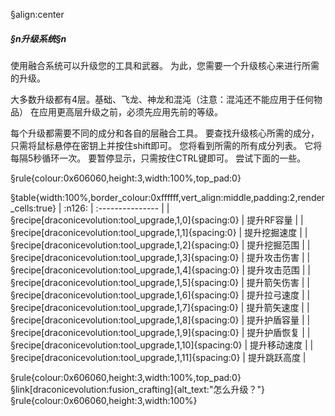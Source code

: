 §align:center
##### §n升级系统§n

使用融合系统可以升级您的工具和武器。
为此，您需要一个升级核心来进行所需的升级。

大多数升级都有4层。基础、飞龙、神龙和混沌（注意：混沌还不能应用于任何物品）
在应用更高层升级之前，必须先应用先前的等级。

每个升级都需要不同的成分和各自的层融合工具。
要查找升级核心所需的成分，只需将鼠标悬停在密钥上并按住shift即可。
您将看到所需的所有成分列表。 它将每隔5秒循环一次。
要暂停显示，只需按住CTRL键即可。 尝试下面的一些。

§rule{colour:0x606060,height:3,width:100%,top_pad:0}

§table{width:100%,border_colour:0xffffff,vert_align:middle,padding:2,render_cells:true}
| :n126: | :--------------- |
| §recipe[draconicevolution:tool_upgrade,1,0]{spacing:0} | 提升RF容量 |
| §recipe[draconicevolution:tool_upgrade,1,1]{spacing:0} | 提升挖掘速度 |
| §recipe[draconicevolution:tool_upgrade,1,2]{spacing:0} | 提升挖掘范围 |
| §recipe[draconicevolution:tool_upgrade,1,3]{spacing:0} | 提升攻击伤害 |
| §recipe[draconicevolution:tool_upgrade,1,4]{spacing:0} | 提升攻击范围 |
| §recipe[draconicevolution:tool_upgrade,1,5]{spacing:0} | 提升箭矢伤害 |
| §recipe[draconicevolution:tool_upgrade,1,6]{spacing:0} | 提升拉弓速度 |
| §recipe[draconicevolution:tool_upgrade,1,7]{spacing:0} | 提升箭矢速度 |
| §recipe[draconicevolution:tool_upgrade,1,8]{spacing:0} | 提升护盾容量 |
| §recipe[draconicevolution:tool_upgrade,1,9]{spacing:0} | 提升护盾恢复 |
| §recipe[draconicevolution:tool_upgrade,1,10]{spacing:0} | 提升移动速度 |
| §recipe[draconicevolution:tool_upgrade,1,11]{spacing:0} | 提升跳跃高度 |

§rule{colour:0x606060,height:3,width:100%,top_pad:0}
§link[draconicevolution:fusion_crafting]{alt_text:"怎么升级？"}
§rule{colour:0x606060,height:3,width:100%}